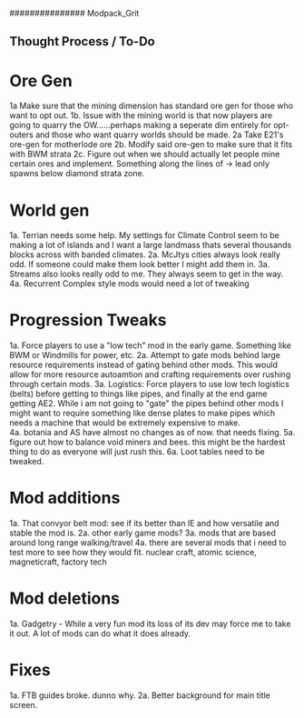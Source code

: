 ############### Modpack_Grit


## Thought Process / To-Do

# Ore Gen
1a Make sure that the mining dimension has standard ore gen for those who want to opt out. 
1b. Issue with the mining world is that now players are going to quarry the OW......perhaps making a seperate dim entirely for opt-outers and those who want quarry worlds should be made.
2a Take E21's ore-gen for motherlode ore
2b. Modify said ore-gen to make sure that it fits with BWM strata
2c. Figure out when we should actually let people mine certain ores and implement. Something along the lines of -> lead only spawns below diamond strata zone. 

# World gen
1a. Terrian needs some help. My settings for Climate Control seem to be making a lot of islands and I want a large landmass thats several thousands blocks across with banded climates. 
2a. McJtys cities always look really odd. If someone could make them look better I might add them in.
3a. Streams also looks really odd to me. They always seem to get in the way.
4a. Recurrent Complex style mods would need a lot of tweaking 

# Progression Tweaks 
1a. Force players to use a "low tech" mod in the early game. Something like BWM or Windmills for power, etc.
2a. Attempt to gate mods behind large resource requirements instead of gating behind other mods. This would allow for more resource autoamtion and crafting requirements over rushing through certain mods. 
3a. Logistics: Force players to use low tech logistics (belts) before getting to things like pipes, and finally at the end game getting AE2. While i am not going to "gate" the pipes behind other mods I might want to require something like dense plates to make pipes which needs a machine that would be extremely expensive to make.  
4a. botania and AS have almost no changes as of now. that needs fixing.
5a. figure out how to balance void miners and bees. this might be the hardest thing to do as everyone will just rush this.
6a. Loot tables need to be tweaked. 

# Mod additions
1a. That convyor belt mod: see if its better than IE and how versatile and stable the mod is. 
2a. other early game mods?
3a. mods that are based around long range walking/travel
4a. there are several mods that i need to test more to see how they would fit. nuclear craft, atomic science, magneticraft, factory tech

# Mod deletions
1a. Gadgetry - While a very fun mod its loss of its dev may force me to take it out. A lot of mods can do what it does already. 

# Fixes
1a. FTB guides broke. dunno why.
2a. Better background for main title screen.
